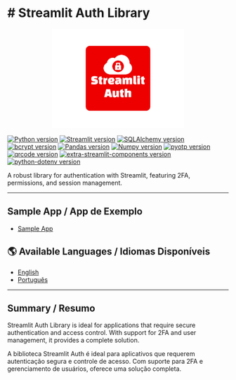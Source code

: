# # Streamlit Auth Library

<div style="text-align: center;">
    <img src="https://github.com/joaopalmeidao/streamlit_auth/blob/main/doc/imgs/logo.png?raw=True" alt="Logo" width="300"/>
</div>

[![Python version](https://img.shields.io/badge/python-3.9%2B-blue)](https://www.python.org/)
[![Streamlit version](https://img.shields.io/badge/Streamlit-1.41.1-red)](https://streamlit.io/)
[![SQLAlchemy version](https://img.shields.io/badge/SQLAlchemy-1.4.45-green)](https://www.sqlalchemy.org/)
[![bcrypt version](https://img.shields.io/badge/bcrypt-4.0.1-yellowgreen)](https://pypi.org/project/bcrypt/)
[![Pandas version](https://img.shields.io/badge/Pandas-1.5.1-orange)](https://pandas.pydata.org/)
[![Numpy version](https://img.shields.io/badge/Numpy-1.26.4-lightgrey)](https://numpy.org/)
[![pyotp version](https://img.shields.io/badge/pyotp-2.9.0-blueviolet)](https://pypi.org/project/pyotp/)
[![qrcode version](https://img.shields.io/badge/qrcode-8.0-brightgreen)](https://pypi.org/project/qrcode/)
[![extra-streamlit-components version](https://img.shields.io/badge/extra--streamlit--components-0.1.60-purple)](https://pypi.org/project/extra-streamlit-components/)
[![python-dotenv version](https://img.shields.io/badge/python--dotenv-1.0.1-blue)](https://pypi.org/project/python-dotenv/)

A robust library for authentication with Streamlit, featuring 2FA, permissions, and session management.

---

## Sample App / App de Exemplo

- [Sample App](https://st-mfa.streamlit.app/)

## 🌎 Available Languages / Idiomas Disponíveis

- [English](https://github.com/joaopalmeidao/streamlit_auth/blob/main/doc/readme/en.md)
- [Português](https://github.com/joaopalmeidao/streamlit_auth/blob/main/doc/readme/pt-BR.md)

---

## Summary / Resumo

Streamlit Auth Library is ideal for applications that require secure authentication and access control. With support for 2FA and user management, it provides a complete solution.

A biblioteca Streamlit Auth é ideal para aplicativos que requerem autenticação segura e controle de acesso. Com suporte para 2FA e gerenciamento de usuários, oferece uma solução completa.
